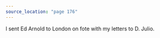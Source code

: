 ```yaml
---
source_location: "page 176"
---
```

I sent Ed Arnold to London on fote with my letters to D. Julio.
